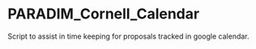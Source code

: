 # PARADIM_Cornell_Calendar
Script to assist in time keeping for proposals tracked in google calendar. 
